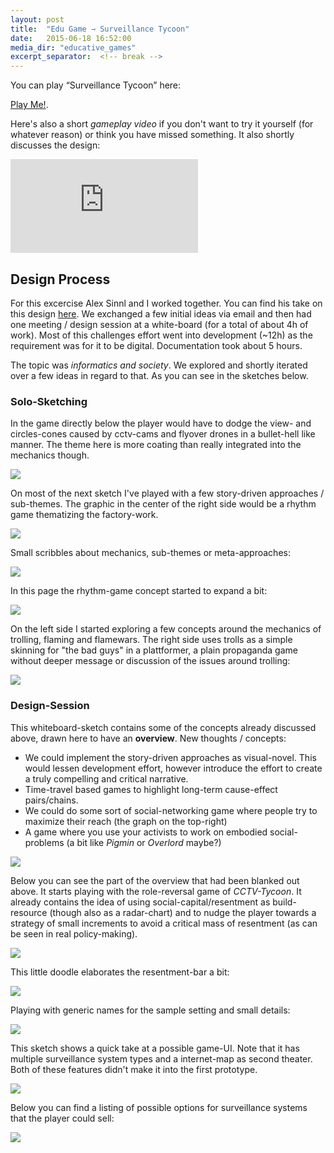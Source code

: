 ```yaml
---
layout: post
title:  "Edu Game ⇾ Surveillance Tycoon"
date:   2015-06-18 16:52:00
media_dir: "educative_games"
excerpt_separator:  <!-- break -->
---
```


You can play “Surveillance Tycoon” here:

[Play Me!](http://m0ru.github.io/gameful-design/games/surveillance_tycoon/index.html).

Here's also a short *gameplay video* if you don't want to try it yourself (for whatever reason) or think you have missed something. It also shortly discusses the design:

<iframe class="video" src="https://www.youtube.com/embed/ZvPPgkJhQyk?feature=player_detailpage" frameborder="0" allowfullscreen></iframe>

 <!-- break -->

## Design Process

For this excercise Alex Sinnl and I worked together. You can find his take on this design [here](https://gamefuldesign15.wordpress.com/2015/06/17/aufgabe-7-designprozess/). We exchanged a few initial ideas via email and then had one meeting / design session at a white-board (for a total of about 4h of work). Most of this challenges effort went into development (~12h) as the requirement was for it to be digital. Documentation took about 5 hours.

The topic was *informatics and society*. We explored and shortly iterated over a few ideas in regard to that. As you can see in the sketches below.

### Solo-Sketching

In the game directly below the player would have to dodge the view- and circles-cones caused by cctv-cams and flyover drones in a bullet-hell like manner. The theme here is more coating than really integrated into the mechanics though.

<a href="{{site.media_url}}/{{page.media_dir}}/sketches/1.png">
    <img src="{{site.media_url}}/{{page.media_dir}}/sketches/1.png" class="figure">
</a>

On most of the next sketch I've played with a few story-driven approaches / sub-themes. The graphic in the center of the right side would be a rhythm game thematizing the factory-work.

<a href="{{site.media_url}}/{{page.media_dir}}/sketches/2.png">
    <img src="{{site.media_url}}/{{page.media_dir}}/sketches/2.png" class="figure">
</a>

Small scribbles about mechanics, sub-themes or meta-approaches:

<a href="{{site.media_url}}/{{page.media_dir}}/sketches/3.png">
    <img src="{{site.media_url}}/{{page.media_dir}}/sketches/3.png" class="figure">
</a>

In this page the rhythm-game concept started to expand a bit:

<a href="{{site.media_url}}/{{page.media_dir}}/sketches/4.png">
    <img src="{{site.media_url}}/{{page.media_dir}}/sketches/4.png" class="figure">
</a>

On the left side I started exploring a few concepts around the mechanics of trolling, flaming and flamewars. The right side uses trolls as a simple skinning for "the bad guys" in a plattformer, a plain propaganda game without deeper message or discussion of the issues around trolling:

<a href="{{site.media_url}}/{{page.media_dir}}/sketches/5.png">
    <img src="{{site.media_url}}/{{page.media_dir}}/sketches/5.png" class="figure">
</a>

### Design-Session

This whiteboard-sketch contains some of the concepts already discussed above, drawn here to have an **overview**. New thoughts / concepts:

* We could implement the story-driven approaches as visual-novel. This would lessen development effort, however introduce the effort to create a truly compelling and critical narrative.
* Time-travel based games to highlight long-term cause-effect pairs/chains.
* We could do some sort of social-networking game where people try to maximize their reach (the graph on the top-right)
* A game where you use your activists to work on embodied social-problems (a bit like *Pigmin* or *Overlord* maybe?)

<a href="{{site.media_url}}/{{page.media_dir}}/whiteboard/all-the-games.png">
    <img src="{{site.media_url}}/{{page.media_dir}}/whiteboard/all-the-games.png" class="figure">
</a>

Below you can see the part of the overview that had been blanked out above. It starts playing with the role-reversal game of *CCTV-Tycoon*. It already contains the idea of using social-capital/resentment as build-resource (though also as a radar-chart) and to nudge the player towards a strategy of small increments to avoid a critical mass of resentment (as can be seen in real policy-making).

<a href="{{site.media_url}}/{{page.media_dir}}/whiteboard/initial.png">
    <img src="{{site.media_url}}/{{page.media_dir}}/whiteboard/initial.png" class="figure">
</a>

This little doodle elaborates the resentment-bar a bit:

<a href="{{site.media_url}}/{{page.media_dir}}/whiteboard/social-capital-meter.png" >
    <img src="{{site.media_url}}/{{page.media_dir}}/whiteboard/social-capital-meter.png" class="figure">
</a>

Playing with generic names for the sample setting and small details:

<a href="{{site.media_url}}/{{page.media_dir}}/whiteboard/income-and-setting.png">
    <img src="{{site.media_url}}/{{page.media_dir}}/whiteboard/income-and-setting.png" class="figure">
</a>

This sketch shows a quick take at a possible game-UI. Note that it has multiple surveillance system types and a internet-map as second theater. Both of these features didn't make it into the first prototype.


<a href="{{site.media_url}}/{{page.media_dir}}/whiteboard/gui.png">
    <img src="{{site.media_url}}/{{page.media_dir}}/whiteboard/gui.png" class="figure">
</a>

Below you can find a listing of possible options for surveillance systems that the player could sell:

<a href="{{site.media_url}}/{{page.media_dir}}/whiteboard/build-options.png">
    <img src="{{site.media_url}}/{{page.media_dir}}/whiteboard/build-options.png" class="figure">
</a>

<!--
# 3 games

* Mirrors Edge
    * intro: criminalisation of activists
    * portraial of surveillance-state
* the setting of dishonored?
    * tech-access as measure of power
* shadowrun
* deus ex?
    * transhumanism

    * strong AI
* Skinner-Boxing @ FB-Games
* Fallout
    * Some of the bunkers
* prison tycoon?

* Democracy
* League:
    * ward's don't help you if you don't watch the minimap
    * bullying / reporting / tribunal
* gw2
    * azura - tech without bounds leading to much risk - especially inquest
        * they're surveilling trolls (asymetrically)
        * waking dragons in hunger for energy
    * char gen: all species, genders, skin colors, body types(?)

        Technikfolgen und Wissenschaftsethik in GW2

        * Die Spezies der Azura in Guild Wars 2 portraitiert eine naturwissenschenschaftsbasierte, akademische, technokratische Gesellschaft. Da sie allerdings hauptsächlich technikgetrieben Arbeiten und selten vorher die gesellschaftlichen oder ökologischen Folgen gänzlich durchdenken, erwachsen häufig Gefahren und andere negative Konsequenzen aus ihrem Handeln. Beispielsweise wurde eine der größten Bedrohungen, Primordus, durch ihren Energiehunger geweckt. Andere
          Themen sind AI-Human-Relationship, Umweltverschmutzung, Elitismus, Umgang mit Versuchspersonen (v.a. mit "geringeren" Spezien), Privatssphäre.

          Im spezifischen ist innerhalb der Azura-Gesellschaft noch die Organisation "Inquest" zu erwähnen. Wenn die akademische Welt Hollywood-Schurken hätte, würden sie sich verhalten die Agenten derselben. Neben einer noch extremeren Ausprägung der toxischen Verhaltensmuster der restlichen Azura-Gesellschaft, thematisiert ArenaNet mit ihnen auch noch Intelectual Property / Patentrecht sowie Publish-or-Perish-Kultur, wenn auch in der Form, als das sie
          häufig Arbeiten anderer Azura plagiarisieren um Ruhm einzuheimsen bzw neue Waffen zu produzieren.


          Grundlegende Awareness für Technikfolgen und Wissenschaftsethik starten.


              Azura-Charakter generieren
                  In den Azura-Gebieten questen & Lore aufmerksam lesen
                      Living Story spielen
                      -->

<!--
* Stanley
    * most of all: meta (about game-design)
    * work in modern office environments characterized by IT usage
    * surveillance
* Rust (CHECK)
    * <!--Als Detail des eigentlichen Überlebensspiels: Die Charaktere werden zufällig generiert, inkl. der Hautfarbe. Zusätzlich wird diese Generierung mit der Steam-Id der Spieler\*innen initialisiert. Als Resultat ist es nicht möglich das Aussehen der Charaktere zu verändern, mit dem mensch sich zu identifizieren versucht. In der Community werden allerdings nachwievor Spieler\*innen aufgrund der Hautfarbe ihres Charakters diskriminiert, was für viele von ihnen, vor allem aus begünstigten
      Demographien eine Erstmals-Erfahrung war.

      Sehr gut wird dies von Extra-Credits beschrieben:-->
<!--
    * <https://www.youtube.com/watch?v=eh1zfdUTqBY>
    * [Some Gameplay](https://www.youtube.com/watch?v=GopZRUyxxjw)
    * cyberbullying
* game dev tycoon
    * <https://www.youtube.com/watch?v=pHAf2AgxET4> @ 29:00
    * ends due to piracy in the version released on piratebay
    * propaganda-game

# unchained bugs

Developer creation doesn't work in FF

can't select games in lecture

-->
